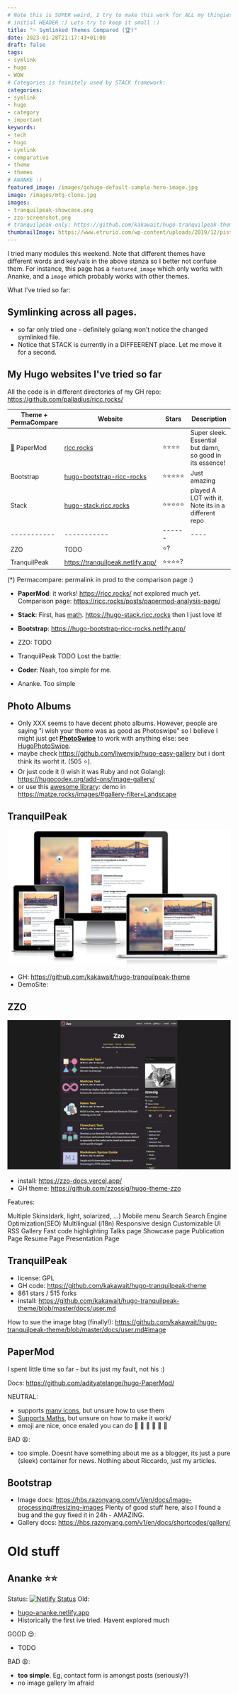 ```yaml
---
# Note this is SUPER weird, I try to make this work for ALL my thingies so there might be some behavioural clatches in the
# initial HEADER :) Lets try to keep it small :)
title: "💦 Symlinked Themes Compared (🏆)"
date: 2023-01-28T21:17:43+01:00
draft: false
tags:
- symlink
- hugo
- WOW
# Categories is feinitely used by STACK framework:
categories:
- symlink
- hugo
- category
- important
keywords:
- tech
- hugo
- symlink
- comparative
- theme
- themes
# ANANKE :)
featured_image: /images/gohugo-default-sample-hero-image.jpg
image: /images/mtg-clone.jpg
images:
- tranquilpeak-showcase.png
- zzo-screenshot.png
# tranquilpeak-only: https://github.com/kakawait/hugo-tranquilpeak-theme/blob/master/docs/user.md#image
thumbnailImage: https://www.etrurio.com/wp-content/uploads/2019/12/pistacchi-scaled.jpg
---
```

I tried many modules this weekend. Note that different themes have different words and key/vals in the above stanza so I better not confuse them.
For instance, this page has a `featured_image` which only works with Ananke, and a `image` which probably works with other themes.

What I've tried so far:

## Symlinking across all pages.

* so far only tried one - definitely golang won't notice the changed symlinked file.
* Notice that STACK is currently in a DIFFEERENT place. Let me move it for a second.

## My Hugo websites I've tried so far

All the code is in different directories of my GH repo: https://github.com/palladius/ricc.rocks/

| Theme + PermaCompare | Website     | Stars |  Description |
| ----------- | ----------- | ------ | ---- |
| [🙉](https://ricc.rocks/posts/papermod-analysis-page/) PaperMod | [ricc.rocks](https://ricc.rocks/) |⭐️⭐️⭐️⭐️   | Super sleek. Essential but damn, so good in its essence! |
| Bootstrap   | [hugo-bootstrap-ricc-rocks](https://hugo-bootstrap-ricc-rocks.netlify.app/) | ⭐️⭐️⭐️⭐️⭐️ | Just amazing |
| Stack       | [hugo-stack.ricc.rocks](https://hugo-stack.ricc.rocks) |⭐️⭐️⭐️⭐️⭐️ | played A LOT with it. Note its in a different repo |
| ----------- | ----------- | ------ | ----  |
| ZZO         | TODO | ⭐️? |  |
|TranquilPeak | https://tranquilpeak.netlify.app/ | ⭐️⭐️⭐️⭐️? | |

(*) Permacompare: permalink in prod to the comparison page :)

* **PaperMod**: it works! https://ricc.rocks/ not explored much yet. Comparison page: https://ricc.rocks/posts/papermod-analysis-page/
* **Stack**: First, has [math](https://dev.stack.jimmycai.com/p/math-typesetting/). https://hugo-stack.ricc.rocks  then I just love it!
* **Bootstrap**: https://hugo-bootstrap-ricc-rocks.netlify.app/
* ZZO: TODO
* TranquilPeak TODO
Lost the battle:

* **Coder**: Naah, too simple for me.
* Ananke. Too simple


## Photo Albums

* Only XXX seems to have decent photo albums. However, people are saying "i wish your theme was as good as Photoswipe" so I believe I might just get [**PhotoSwipe**](https://photoswipe.com/) to work with anything else: see [HugoPhotoSwipe](https://github.com/GjjvdBurg/HugoPhotoSwipe).
* maybe check https://github.com/liwenyip/hugo-easy-gallery but i dont think its worht it. (505 ⭐️).
* Or just code it (I wish it was Ruby and not Golang): https://hugocodex.org/add-ons/image-gallery/
* or use this [awesome library](https://github.com/mfg92/hugo-shortcode-gallery): demo in https://matze.rocks/images/#gallery-filter=Landscape


## TranquilPeak

![image](tranquilpeak-showcase.png)

* GH: https://github.com/kakawait/hugo-tranquilpeak-theme
* DemoSite:


## ZZO

![Resize](zzo-screenshot.png?width=300px)

* install: https://zzo-docs.vercel.app/
* GH theme: https://github.com/zzossig/hugo-theme-zzo

Features:

Multiple Skins(dark, light, solarized, ...)
Mobile menu
Search
Search Engine Optimization(SEO)
Multilingual (i18n)
Responsive design
Customizable UI
RSS
Gallery
Fast code highlighting
Talks page
Showcase page
Publication Page
Resume Page
Presentation Page

## TranquilPeak

* license: GPL
* GH code: https://github.com/kakawait/hugo-tranquilpeak-theme
* 861 stars / 515 forks
* install: https://github.com/kakawait/hugo-tranquilpeak-theme/blob/master/docs/user.md

How to sue the image btag (finally!): https://github.com/kakawait/hugo-tranquilpeak-theme/blob/master/docs/user.md#image




## PaperMod

I spent little time so far - but its just my fault, not his :)

Docs: https://github.com/adityatelange/hugo-PaperMod/

NEUTRAL:

* supports [many icons](https://adityatelange.github.io/hugo-PaperMod/posts/papermod/papermod-icons/#social-icons), but unsure how to use them
* [Supports Maths](https://adityatelange.github.io/hugo-PaperMod/posts/math-typesetting/), but unsure on how to make it work/
* emoji are nice, once enaled you can do 🙈 :see_no_evil: 🙉 :hear_no_evil: 🙊 :speak_no_evil:

BAD 😩:

* too simple. Doesnt have something about me as a blogger, its just a pure (sleek) container for news. Nothing about Riccardo, just my articles.

## Bootstrap

* Image docs: https://hbs.razonyang.com/v1/en/docs/image-processing/#resizing-images Plenty of good stuff here, also I found a bug and the guy fixed it in 24h - AMAZING.
* Gallery docs: https://hbs.razonyang.com/v1/en/docs/shortcodes/gallery/




# Old stuff


## Ananke ⭐️⭐️

Status: [![Netlify Status](https://api.netlify.com/api/v1/badges/9c6fdacc-6b9f-4908-b3e5-57f1dc2b8f50/deploy-status)](https://app.netlify.com/sites/hugo-ananke/deploys)
Old:
* [hugo-ananke.netlify.app](https://hugo-ananke.netlify.app)
* Historically the first ive tried. Havent explored much

GOOD 😍:

* TODO

BAD 😩:

* **too simple**. Eg, contact form is amongst posts (seriously?)
* no image gallery Im afraid
